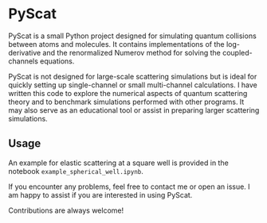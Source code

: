 # PyScat

PyScat is a small Python project designed for simulating quantum collisions
between atoms and molecules. It contains implementations of the log-derivative
and the renormalized Numerov method for solving the coupled-channels equations.

PyScat is not designed for large-scale scattering simulations but is ideal for
quickly setting up single-channel or small multi-channel calculations.
I have written this code to explore the numerical aspects of quantum scattering
theory and to benchmark simulations performed with other programs.
It may also serve as an educational tool or assist in preparing larger scattering simulations.


## Usage

An example for elastic scattering at a square well is provided in the notebook
`example_spherical_well.ipynb`.

If you encounter any problems, feel free to contact me or open an issue.
I am happy to assist if you are interested in using PyScat.

Contributions are always welcome!